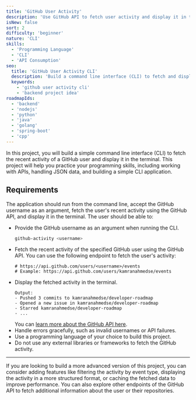 ```yaml
---
title: 'GitHub User Activity'
description: 'Use GitHub API to fetch user activity and display it in the terminal.'
isNew: false
sort: 2
difficulty: 'beginner'
nature: 'CLI'
skills:
  - 'Programming Language'
  - 'CLI'
  - 'API Consumption'
seo:
  title: 'GitHub User Activity CLI'
  description: 'Build a command line interface (CLI) to fetch and display GitHub user activity.'
  keywords:
    - 'github user activity cli'
    - 'backend project idea'
roadmapIds:
  - 'backend'
  - 'nodejs'
  - 'python'
  - 'java'
  - 'golang'
  - 'spring-boot'
  - 'cpp'
---
```


In this project, you will build a simple command line interface (CLI) to fetch the recent activity of a GitHub user and display it in the terminal. This project will help you practice your programming skills, including working with APIs, handling JSON data, and building a simple CLI application.

## Requirements

The application should run from the command line, accept the GitHub username as an argument, fetch the user's recent activity using the GitHub API, and display it in the terminal. The user should be able to:

- Provide the GitHub username as an argument when running the CLI.
  ```bash
  github-activity <username>
  ```
- Fetch the recent activity of the specified GitHub user using the GitHub API. You can use the following endpoint to fetch the user's activity:
  ```
  # https://api.github.com/users/<username>/events
  # Example: https://api.github.com/users/kamranahmedse/events
  ```
- Display the fetched activity in the terminal.
  ```
  Output:
  - Pushed 3 commits to kamranahmedse/developer-roadmap
  - Opened a new issue in kamranahmedse/developer-roadmap
  - Starred kamranahmedse/developer-roadmap
  - ...
  ```
  You can [learn more about the GitHub API here](https://docs.github.com/en/rest/activity/events?apiVersion=2022-11-28).
- Handle errors gracefully, such as invalid usernames or API failures.
- Use a programming language of your choice to build this project.
- Do not use any external libraries or frameworks to fetch the GitHub activity.

<hr />

If you are looking to build a more advanced version of this project, you can consider adding features like filtering the activity by event type, displaying the activity in a more structured format, or caching the fetched data to improve performance. You can also explore other endpoints of the GitHub API to fetch additional information about the user or their repositories.
